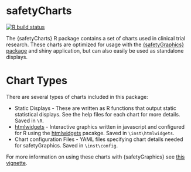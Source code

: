 # safetyCharts

<!-- badges: start -->
[![R build status](https://github.com/SafetyGraphics/safetyCharts/workflows/R-CMD-check/badge.svg)](https://github.com/SafetyGraphics/safetyCharts/actions)
<!-- badges: end -->

The {safetyCharts} R package contains a set of charts used in clinical trial research. These charts are optimized for usage with the [{safetyGraphics} package](https://safetygraphics.github.io/safetyGraphics/) and shiny application, but can also easily be used as standalone displays. 

# Chart Types

There are several types of charts included in this package: 

- Static Displays - These are written as R functions that output static statistical displays. See the help files for each chart for more details. Saved in `\R`.
- [htmlwidgets](https://www.htmlwidgets.org/) - Interactive graphics written in javascript and configured for R using the [htmlwidgets](https://www.htmlwidgets.org/) pacakge. Saved in `\inst\htmlwidgets`.
- Chart configuration Files - YAML files specifying chart details needed for safetyGraphics. Saved in `\inst\config`.

For more information on using these charts with {safetyGraphics} see [this vignette](https://github.com/SafetyGraphics/safetyGraphics/wiki/ChartConfiguration).